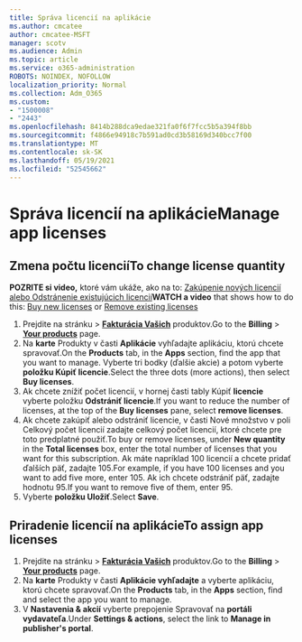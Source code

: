 ```yaml
---
title: Správa licencií na aplikácie
ms.author: cmcatee
author: cmcatee-MSFT
manager: scotv
ms.audience: Admin
ms.topic: article
ms.service: o365-administration
ROBOTS: NOINDEX, NOFOLLOW
localization_priority: Normal
ms.collection: Adm_O365
ms.custom:
- "1500008"
- "2443"
ms.openlocfilehash: 8414b288dca9edae321fa0f6f7fcc5b5a394f8bb
ms.sourcegitcommit: f4866e94918c7b591ad0cd3b58169d340bcc7f00
ms.translationtype: MT
ms.contentlocale: sk-SK
ms.lasthandoff: 05/19/2021
ms.locfileid: "52545662"
---
```

# <a name="manage-app-licenses"></a><span data-ttu-id="64776-102">Správa licencií na aplikácie</span><span class="sxs-lookup"><span data-stu-id="64776-102">Manage app licenses</span></span>

## <a name="to-change-license-quantity"></a><span data-ttu-id="64776-103">Zmena počtu licencií</span><span class="sxs-lookup"><span data-stu-id="64776-103">To change license quantity</span></span>

<span data-ttu-id="64776-104">**POZRITE si video,** ktoré vám ukáže, ako na to: [Zakúpenie nových licencií](https://go.microsoft.com/fwlink/p/?linkid=2154857) [alebo Odstránenie existujúcich licencií](https://go.microsoft.com/fwlink/p/?linkid=2154938)</span><span class="sxs-lookup"><span data-stu-id="64776-104">**WATCH a video** that shows how to do this: [Buy new licenses](https://go.microsoft.com/fwlink/p/?linkid=2154857) or [Remove existing licenses](https://go.microsoft.com/fwlink/p/?linkid=2154938)</span></span>

1. <span data-ttu-id="64776-105">Prejdite na stránku  >  **[Fakturácia Vašich](https://go.microsoft.com/fwlink/p/?linkid=842054)** produktov.</span><span class="sxs-lookup"><span data-stu-id="64776-105">Go to the **Billing** > **[Your products](https://go.microsoft.com/fwlink/p/?linkid=842054)** page.</span></span>
2. <span data-ttu-id="64776-106">Na **karte** Produkty v časti **Aplikácie** vyhľadajte aplikáciu, ktorú chcete spravovať.</span><span class="sxs-lookup"><span data-stu-id="64776-106">On the **Products** tab, in the **Apps** section, find the app that you want to manage.</span></span> <span data-ttu-id="64776-107">Vyberte tri bodky (ďalšie akcie) a potom vyberte **položku Kúpiť licencie**.</span><span class="sxs-lookup"><span data-stu-id="64776-107">Select the three dots (more actions), then select **Buy licenses**.</span></span>
3. <span data-ttu-id="64776-108">Ak chcete znížiť počet licencií, v hornej časti tably Kúpiť **licencie** vyberte položku **Odstrániť licencie**.</span><span class="sxs-lookup"><span data-stu-id="64776-108">If you want to reduce the number of licenses, at the top of the **Buy licenses** pane, select **remove licenses**.</span></span>
4. <span data-ttu-id="64776-109">Ak chcete zakúpiť alebo  odstrániť licencie,  v časti Nové množstvo v poli Celkový počet licencií zadajte celkový počet licencií, ktoré chcete pre toto predplatné použiť.</span><span class="sxs-lookup"><span data-stu-id="64776-109">To buy or remove licenses, under **New quantity** in the **Total licenses** box, enter the total number of licenses that you want for this subscription.</span></span> <span data-ttu-id="64776-110">Ak máte napríklad 100 licencií a chcete pridať ďalších päť, zadajte 105.</span><span class="sxs-lookup"><span data-stu-id="64776-110">For example, if you have 100 licenses and you want to add five more, enter 105.</span></span> <span data-ttu-id="64776-111">Ak ich chcete odstrániť päť, zadajte hodnotu 95.</span><span class="sxs-lookup"><span data-stu-id="64776-111">If you want to remove five of them, enter 95.</span></span>
5. <span data-ttu-id="64776-112">Vyberte **položku Uložiť**.</span><span class="sxs-lookup"><span data-stu-id="64776-112">Select **Save**.</span></span>

## <a name="to-assign-app-licenses"></a><span data-ttu-id="64776-113">Priradenie licencií na aplikácie</span><span class="sxs-lookup"><span data-stu-id="64776-113">To assign app licenses</span></span>

1. <span data-ttu-id="64776-114">Prejdite na stránku  >  **[Fakturácia Vašich](https://go.microsoft.com/fwlink/p/?linkid=842054)** produktov.</span><span class="sxs-lookup"><span data-stu-id="64776-114">Go to the **Billing** > **[Your products](https://go.microsoft.com/fwlink/p/?linkid=842054)** page.</span></span>
2. <span data-ttu-id="64776-115">Na **karte** Produkty v časti **Aplikácie vyhľadajte** a vyberte aplikáciu, ktorú chcete spravovať.</span><span class="sxs-lookup"><span data-stu-id="64776-115">On the **Products** tab, in the **Apps** section, find and select the app you want to manage.</span></span>
3. <span data-ttu-id="64776-116">V **Nastavenia & akcií** vyberte prepojenie Spravovať na **portáli vydavateľa**.</span><span class="sxs-lookup"><span data-stu-id="64776-116">Under **Settings & actions**, select the link to **Manage in publisher's portal**.</span></span>